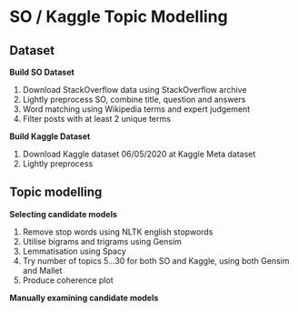 # SO / Kaggle Topic Modelling

## Dataset

**Build SO Dataset**

1. Download StackOverflow data using StackOverflow archive
2. Lightly preprocess SO, combine title, question and answers
3. Word matching using Wikipedia terms and expert judgement
4. Filter posts with at least 2 unique terms

**Build Kaggle Dataset**

1. Download Kaggle dataset 06/05/2020 at Kaggle Meta dataset
2. Lightly preprocess

## **Topic modelling**

**Selecting candidate models**

1. Remove stop words using NLTK english stopwords
2. Utilise bigrams and trigrams using Gensim
3. Lemmatisation using Spacy
4. Try number of topics 5...30 for both SO and Kaggle, using both Gensim and Mallet
5. Produce coherence plot

**Manually examining candidate models**


